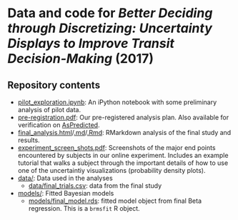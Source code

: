 # Data and code for *Better Deciding through Discretizing: Uncertainty Displays to Improve Transit Decision-Making* (2017)

## Repository contents

* [pilot_exploration.ipynb](pilot_exploration.ipynb): An iPython notebook with some preliminary analysis of pilot data.
* [pre-registration.pdf](pre-registration.pdf): Our pre-registered analysis plan. Also available for verification on [AsPredicted](http://aspredicted.org/blind.php?x=g2yb2f).
* [final_analysis.html](final_analysis.html)/[.md](final_analysis.md)/[.Rmd](final_analysis.Rmd): RMarkdown analysis of the final study and results.
* [experiment_screen_shots.pdf](experiment_screen_shots.pdf): Screenshots of the major end points encountered by subjects in our online experiment. Includes an example tutorial that walks a subject through the important details of how to use one of the uncertaintiy visualizations (probability density plots).
* [data/](data/): Data used in the analyses
    * [data/final_trials.csv](data/final_trials.csv): data from the final study
* [models/](models/): Fitted Bayesian models
    * [models/final_model.rds](data/final_trials.csv): fitted model object from final Beta regression. This is a `brmsfit` R object.
